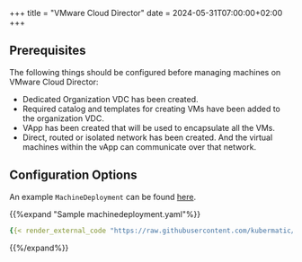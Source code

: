 +++
title = "VMware Cloud Director"
date = 2024-05-31T07:00:00+02:00
+++

## Prerequisites

The following things should be configured before managing machines on VMware Cloud Director:

- Dedicated Organization VDC has been created.
- Required catalog and templates for creating VMs have been added to the organization VDC.
- VApp has been created that will be used to encapsulate all the VMs.
- Direct, routed or isolated network has been created. And the virtual machines within the vApp can
  communicate over that network.

## Configuration Options

An example `MachineDeployment` can be found [here][1].

{{%expand "Sample machinedeployment.yaml"%}}
```yaml
{{< render_external_code "https://raw.githubusercontent.com/kubermatic/machine-controller/main/examples/vmware-cloud-director-machinedeployment.yaml" >}}
```
{{%/expand%}}

[1]: https://github.com/kubermatic/machine-controller/blob/main/examples/vmware-cloud-director-machinedeployment.yaml
